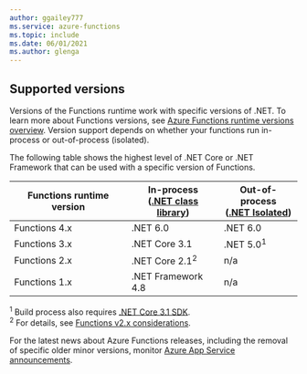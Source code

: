 ```yaml
---
author: ggailey777
ms.service: azure-functions
ms.topic: include
ms.date: 06/01/2021
ms.author: glenga
---
```


## Supported versions

Versions of the Functions runtime work with specific versions of .NET. To learn more about Functions versions, see [Azure Functions runtime versions overview](../articles/azure-functions/functions-versions.md). Version support depends on whether your functions run in-process or out-of-process (isolated). 

The following table shows the highest level of .NET Core or .NET Framework that can be used with a specific version of Functions. 

| Functions runtime version | In-process<br/>([.NET class library](../articles/azure-functions/functions-dotnet-class-library.md)) | Out-of-process<br/>([.NET Isolated](../articles/azure-functions/dotnet-isolated-process-guide.md)) |
| ---- | ---- | --- |
| Functions 4.x | .NET 6.0 | .NET 6.0 |
| Functions 3.x | .NET Core 3.1 | .NET 5.0<sup>1</sup> |
| Functions 2.x | .NET Core 2.1<sup>2</sup> | n/a |
| Functions 1.x | .NET Framework 4.8 | n/a |


<sup>1</sup> Build process also requires [.NET Core 3.1 SDK](https://dotnet.microsoft.com/download).   
<sup>2</sup> For details, see [Functions v2.x considerations](../articles/azure-functions/functions-dotnet-class-library.md#functions-v2x-considerations).     

For the latest news about Azure Functions releases, including the removal of specific older minor versions, monitor [Azure App Service announcements](https://github.com/Azure/app-service-announcements/issues).
